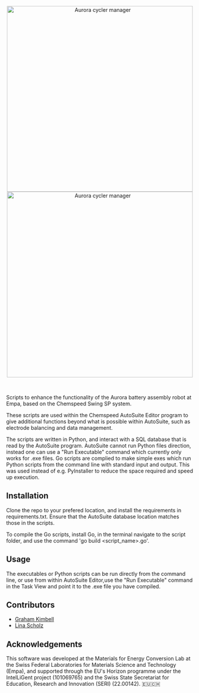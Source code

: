 <p align="center">
  <img src="https://github.com/user-attachments/assets/cf12bd10-4fd1-459d-9427-c5c1ff778266#gh-light-mode-only" width="500" align="center" alt="Aurora cycler manager">
  <img src="https://github.com/user-attachments/assets/40be68c8-9de0-42cb-9be4-8388fe5965a0#gh-dark-mode-only" width="500" align="center" alt="Aurora cycler manager">
</p>

<br>

Scripts to enhance the functionality of the Aurora battery assembly robot at Empa, based on the Chemspeed Swing SP system.

These scripts are used within the Chemspeed AutoSuite Editor program to give additional functions beyond what is possible within AutoSuite, such as electrode balancing and data management.

The scripts are written in Python, and interact with a SQL database that is read by the AutoSuite program. AutoSuite cannot run Python files direction, instead one can use a "Run Executable" command which currently only works for .exe files. Go scripts are complied to make simple exes which run Python scripts from the command line with standard input and output. This was used instead of e.g. PyInstaller to reduce the space required and speed up execution.


## Installation

Clone the repo to your prefered location, and install the requirements in requirements.txt. Ensure that the AutoSuite database location matches those in the scripts.

To compile the Go scripts, install Go, in the terminal navigate to the script folder, and use the command 'go build <script_name>.go'.

## Usage

The executables or Python scripts can be run directly from the command line, or use from within AutoSuite Editor,use the "Run Executable" command in the Task View and point it to the .exe file you have compiled.

## Contributors

- [Graham Kimbell](https://github.com/g-kimbell)
- [Lina Scholz](https://github.com/linasofie/)

## Acknowledgements

This software was developed at the Materials for Energy Conversion Lab at the Swiss Federal Laboratories for Materials Science and Technology (Empa), and supported through the EU's Horizon programme under the IntelLiGent project (101069765) and the Swiss State Secretariat for Education, Research and Innovation (SERI) (22.00142). 🇪🇺🇨🇭
